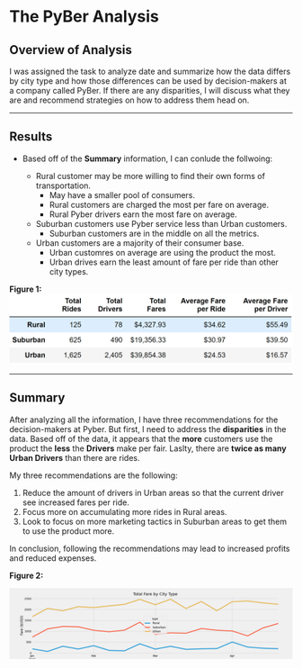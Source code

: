# The PyBer Analysis # 
 ## Overview of Analysis ##
I was assigned the task to analyze date and summarize how the data differs by city type and how those differences can be used by decision-makers at a company called PyBer. If there are any disparities, I will discuss what they are and recommend strategies on how to address them head on.


-------------------------------------------------------------------------------------------------------------------------------------------------------------------------

## Results ##


- Based off of the **Summary** information, I can conlude the follwoing:


   - Rural customer may be more willing to find their own forms of transportation.
      - May have a smaller pool of consumers.
      - Rural customers are charged the most per fare on average.
      - Rural Pyber drivers earn the most fare on average. 
   - Suburban customers use Pyber service less than Urban customers.
      - Suburban customers are in the middle on all the metrics.  
   - Urban customers are a majority of their consumer base.
      - Urban customres on average are using the product the most.
      - Urban drives earn the least amount of fare per ride than other city types.




**Figure 1:**
![The PyBer Analysis](https://github.com/Aszeal/PyBer_Analysis/blob/main/Analysis/Screenshot%20(59).png)

------------------------------------------------------------------------------------------------------------------------------------------------------------------------

## Summary ## 
After analyzing all the information, I have three recommendations for the decision-makers at Pyber. But first, I need to address the **disparities** in the data. Based off of the data, it appears that the **more** customers use the product the **less** the **Drivers** make per fair. Laslty, there are **twice as many Urban Drivers** than there are rides. 

My three recommendations are the following:
1. Reduce the amount of drivers in Urban areas so that the current driver see increased fares per ride.
2. Focus more on accumulating more rides in Rural areas.
3. Look to focus on more marketing tactics in Suburban areas to get them to use the product more.

In conclusion, following the recommendations may lead to increased profits and reduced expenses.


**Figure 2:**

![The PyBer Analysis](https://github.com/Aszeal/PyBer_Analysis/blob/main/Analysis/PyBer_fare_summary.png)
